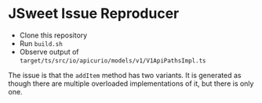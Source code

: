 # JSweet Issue Reproducer

* Clone this repository
* Run `build.sh`
* Observe output of `target/ts/src/io/apicurio/models/v1/V1ApiPathsImpl.ts`

The issue is that the `addItem` method has two variants.  It is generated as though
there are multiple overloaded implementations of it, but there is only one.